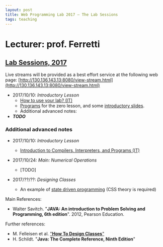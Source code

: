 ```yaml
---
layout: post
title: Web Programming Lab 2017 – The Lab Sessions
tags: teaching
---
```


# Lecturer: prof. Ferretti
## [Lab Sessions, 2017](#2017)

Live streams will be provided as a best effort service at the following web page: [http://130.136.143.13:8080/view-stream.html](http://130.136.143.13:8080/view-stream.html)

*  2017/10/10: *Introductory Lesson*
   * [How to use your lab? (IT)](https://github.com/jackbergus/LPI07/raw/master/Lesson00/LabRuleBook.pdf)
   * [Programs](https://github.com/jackbergus/LPI07/tree/master/Lession00) for the zero lesson, and some [introductory slides](https://github.com/jackbergus/LPI07/raw/master/Lesson00/ex00.pdf).
   * Additional advanced notes: 
 * ***TODO***

### Additional advanced notes

 * 2017/10/10: *Introductory Lesson*
     * [Introduction to Compilers, Interpreters, and Programs (IT)](https://github.com/jackbergus/LPI07/raw/master/Lesson00/00Compilers.pdf)
  * 2017/10/24: *Main: Numerical Operations*
     * [TODO]
     
 * 2017/??/??: *Designing Classes*
   * An example of [state driven programming](https://github.com/jackbergus/LucenePdfIndexer) (CSS theory is required)

Main References:
* Walter Savitch. "**JAVA: An introduction to Problem Solving and Programming, 6th edition**". 2012, Pearson Education.

Further references:
* M. Felleisen et al. ["**How To Design Classes**"](http://www.ccs.neu.edu/home/matthias/HtDC/htdc.pdf)
* H. Schildt. "**Java: The Complete Reference, Ninth Edition**" 
